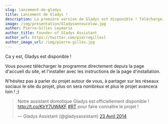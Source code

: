 ```yaml
---
slug: lancement-de-gladys
title: Lancement de Gladys !
description: La première version de Gladys est disponible ! Téléchargez-la gratuitement et participez au programme développeur!
image: /img/presentation/Gladysannoucelow.jpg
author: Pierre-Gilles Leymarie
author_title: Founder of Gladys Assistant
author_url: https://twitter.com/pierregillesl
author_image_url: /img/pierre-gilles.jpg
---
```


Ca y est, Gladys est disponible !

Vous pouvez télécharger le programme directement depuis la page d'accueil du site, et l'installer avec les instructions de la page d'installation.

N'hésitez pas à parler du projet autour de vous, à partager sur les réseaux sociaux le site du projet, plus on sera nombreux et plus le projet avancera loin ! ;)

<blockquote class="twitter-tweet" lang="fr"><p>Notre assistant domotique Gladys est officiellement disponible ! <a href="http://t.co/KIrY7UWAKF">http://t.co/KIrY7UWAKF</a> <a href="https://twitter.com/search?q=%23RT&src=hash">#RT</a> pour faire connaître le projet !</p>— Gladys Assistant (@gladysassistant) <a href="https://twitter.com/gladysassistant/statuses/458907314159124480">23 Avril 2014</a></blockquote>
<script async src="//platform.twitter.com/widgets.js" charset="utf-8"></script>
